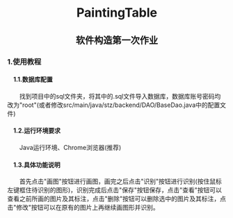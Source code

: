 # <center>PaintingTable</center>
## <center>软件构造第一次作业</center>
### 1.使用教程
#### &emsp;1.1.数据库配置
&emsp;&emsp;找到项目中的sql文件夹，将其中的.sql文件导入数据库，数据库账号密码均改为"root"(或者修改src/main/java/stz/backend/DAO/BaseDao.java中的配置文件)

#### &emsp;1.2.运行环境要求
&emsp;&emsp;Java运行环境、Chrome浏览器(推荐)

#### &emsp;1.3.具体功能说明
&emsp;&emsp;首先点击"画图"按钮进行画图，画完之后点击"识别"按钮进行识别(按住鼠标左键框住待识别的图形)，识别完成后点击"保存"按钮保存，点击"查看"按钮可以查看之前所画的图片及其标注，点击"删除"按钮可以删除选中的图片及其标注，点击"修改"按钮可以在原有的图片上再继续画图形并识别。